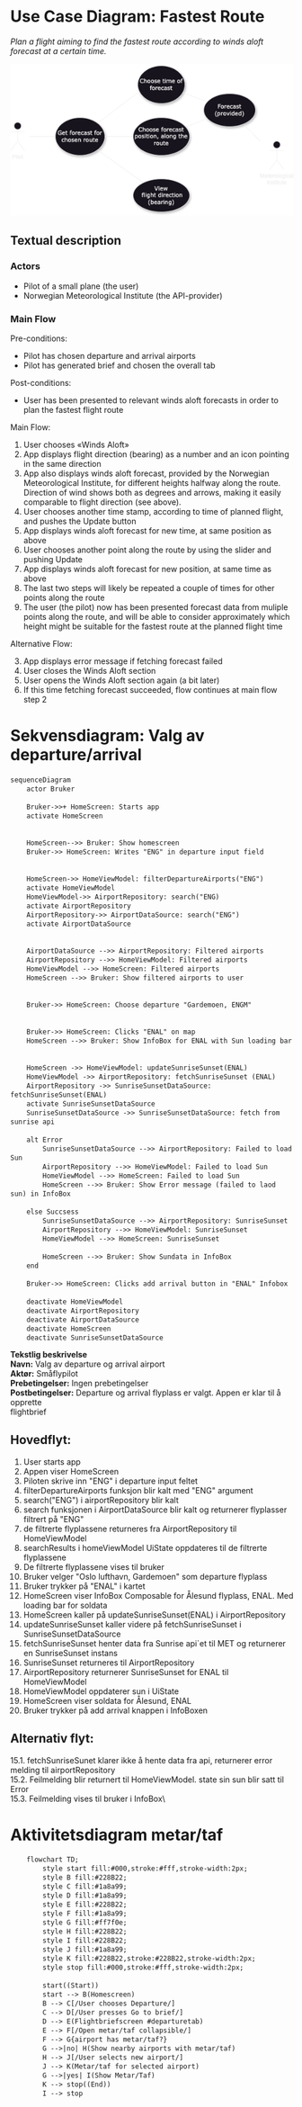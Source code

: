 # Use Case Diagram: Fastest Route

*Plan a flight aiming to find the fastest route according to winds aloft forecast at a certain
time.*

![Use case diagram](docs/use-case-winds-aloft.png)

## Textual description

### Actors

- Pilot of a small plane (the user)
- Norwegian Meteorological Institute (the API-provider)

### Main Flow

Pre-conditions:

- Pilot has chosen departure and arrival airports
- Pilot has generated brief and chosen the overall tab

Post-conditions:

- User has been presented to relevant winds aloft forecasts in order to plan the fastest flight
  route

Main Flow:

1. User chooses «Winds Aloft»
2. App displays flight direction (bearing) as a number and an icon pointing in the same direction
3. App also displays winds aloft forecast, provided by the Norwegian Meteorological Institute, for
   different heights halfway along the route. Direction of wind shows both as degrees and arrows,
   making it easily comparable to flight direction (see above).
4. User chooses another time stamp, according to time of planned flight, and pushes the Update
   button
5. App displays winds aloft forecast for new time, at same position as above
6. User chooses another point along the route by using the slider and pushing Update
7. App displays winds aloft forecast for new position, at same time as above
8. The last two steps will likely be repeated a couple of times for other points along the route
9. The user (the pilot) now has been presented forecast data from muliple points along the route,
   and will be able to consider approximately which height might be suitable for the fastest route
   at the planned flight time

Alternative Flow:

3. App displays error message if fetching forecast failed
4. User closes the Winds Aloft section
5. User opens the Winds Aloft section again (a bit later)
6. If this time fetching forecast succeeded, flow continues at main flow step 2

# Sekvensdiagram: Valg av departure/arrival

```mermaid
sequenceDiagram
    actor Bruker
    
    Bruker->>+ HomeScreen: Starts app
    activate HomeScreen


    HomeScreen-->> Bruker: Show homescreen
    Bruker->> HomeScreen: Writes "ENG" in departure input field


    HomeScreen->> HomeViewModel: filterDepartureAirports("ENG")
    activate HomeViewModel
    HomeViewModel->> AirportRepository: search("ENG)
    activate AirportRepository
    AirportRepository->> AirportDataSource: search("ENG")
    activate AirportDataSource


    AirportDataSource -->> AirportRepository: Filtered airports
    AirportRepository -->> HomeViewModel: Filtered airports
    HomeViewModel -->> HomeScreen: Filtered airports
    HomeScreen -->> Bruker: Show filtered airports to user


    Bruker->> HomeScreen: Choose departure "Gardemoen, ENGM"
    

    Bruker->> HomeScreen: Clicks "ENAL" on map
    HomeScreen -->> Bruker: Show InfoBox for ENAL with Sun loading bar


    HomeScreen ->> HomeViewModel: updateSunriseSunset(ENAL)
    HomeViewModel ->> AirportRepository: fetchSunriseSunset (ENAL)
    AirportRepository ->> SunriseSunsetDataSource: fetchSunriseSunset(ENAL)
    activate SunriseSunsetDataSource
    SunriseSunsetDataSource ->> SunriseSunsetDataSource: fetch from sunrise api

    alt Error
        SunriseSunsetDataSource -->> AirportRepository: Failed to load Sun
        AirportRepository -->> HomeViewModel: Failed to load Sun
        HomeViewModel -->> HomeScreen: Failed to load Sun
        HomeScreen -->> Bruker: Show Error message (failed to laod sun) in InfoBox

    else Succsess
        SunriseSunsetDataSource -->> AirportRepository: SunriseSunset
        AirportRepository -->> HomeViewModel: SunriseSunset
        HomeViewModel -->> HomeScreen: SunriseSunset

        HomeScreen -->> Bruker: Show Sundata in InfoBox 
    end

    Bruker->> HomeScreen: Clicks add arrival button in "ENAL" Infobox

    deactivate HomeViewModel
    deactivate AirportRepository
    deactivate AirportDataSource
    deactivate HomeScreen
    deactivate SunriseSunsetDataSource
```

**Tekstlig beskrivelse**\
**Navn:** Valg av departure og arrival airport\
**Aktør:** Småflypilot\
**Prebetingelser:** Ingen prebetingelser\
**Postbetingelser:** Departure og arrival flyplass er valgt. Appen er klar til å opprette\
flightbrief

## Hovedflyt:

1. User starts app
2. Appen viser HomeScreen
3. Piloten skrive inn "ENG" i departure input feltet
4. filterDepartureAirports funksjon blir kalt med "ENG" argument
5. search("ENG") i airportRepository blir kalt
6. search funksjonen i AirportDataSource blir kalt og returnerer flyplasser filtrert på "ENG"
7. de filtrerte flyplassene returneres fra AirportRepository til HomeViewModel
8. searchResults i homeViewModel UiState oppdateres til de filtrerte flyplassene
9. De filtrerte flyplassene vises til bruker
10. Bruker velger "Oslo lufthavn, Gardemoen" som departure flyplass
11. Bruker trykker på "ENAL" i kartet
12. HomeScreen viser InfoBox Composable for Ålesund flyplass, ENAL. Med loading bar for soldata
13. HomeScreen kaller på updateSunriseSunset(ENAL) i AirportRepository
14. updateSunriseSunset kaller videre på fetchSunriseSunset i SunriseSunsetDataSource
15. fetchSunriseSunset henter data fra Sunrise api`et til MET og returnerer en SunriseSunset instans
16. SunriseSunset returneres til AirportRepository
17. AirportRepository returnerer SunriseSunset for ENAL til HomeViewModel
18. HomeViewModel oppdaterer sun i UiState
19. HomeScreen viser soldata for Ålesund, ENAL
20. Bruker trykker på add arrival knappen i InfoBoxen

## Alternativ flyt:

15.1. fetchSunriseSunet klarer ikke å hente data fra api, returnerer error melding til
airportRepository\
15.2. Feilmelding blir returnert til HomeViewModel. state sin sun blir satt til Error\
15.3. Feilmelding vises til bruker i InfoBox\

# Aktivitetsdiagram metar/taf

```mermaid
    flowchart TD;
        style start fill:#000,stroke:#fff,stroke-width:2px;
        style B fill:#228B22;
        style C fill:#1a8a99;
        style D fill:#1a8a99;
        style E fill:#228B22;
        style F fill:#1a8a99;
        style G fill:#ff7f0e;
        style H fill:#228B22;
        style I fill:#228B22;
        style J fill:#1a8a99;
        style K fill:#228B22,stroke:#228B22,stroke-width:2px;
        style stop fill:#000,stroke:#fff,stroke-width:2px;
        
        start((Start))
        start --> B(Homescreen)
        B --> C[/User chooses Departure/]
        C --> D[/User presses Go to brief/]
        D --> E(Flightbriefscreen #departuretab)
        E --> F[/Open metar/taf collapsible/]
        F --> G{airport has metar/taf?}
        G -->|no| H(Show nearby airports with metar/taf)
        H --> J[/User selects new airport/]
        J --> K(Metar/taf for selected airport)
        G -->|yes| I(Show Metar/Taf)
        K --> stop((End))
        I --> stop 
 ```

